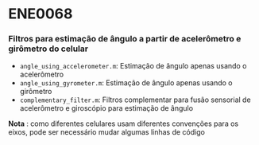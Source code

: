 # ENE0068

### Filtros para estimação de ângulo a partir de acelerômetro e girômetro do celular

- `angle_using_accelerometer.m`: Estimação de ângulo apenas usando o acelerômetro
- `angle_using_gyrometer.m`: Estimação de ângulo apenas usando o girômetro
- `complementary_filter.m`: Filtros complementar para fusão sensorial de acelerômetro e giroscópio para estimação de ângulo


**Nota** : como diferentes celulares usam diferentes convenções para os eixos, pode ser necessário mudar algumas linhas de código